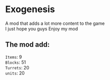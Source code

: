 # Exogenesis
A mod that adds a lot more content to the game
<br>I just hope you guys Enjoy my mod


## The mod add: 
`Items`: 9
<br>`Blocks`: 51
<br>`Turrets`: 20
<br>`units`: 20

